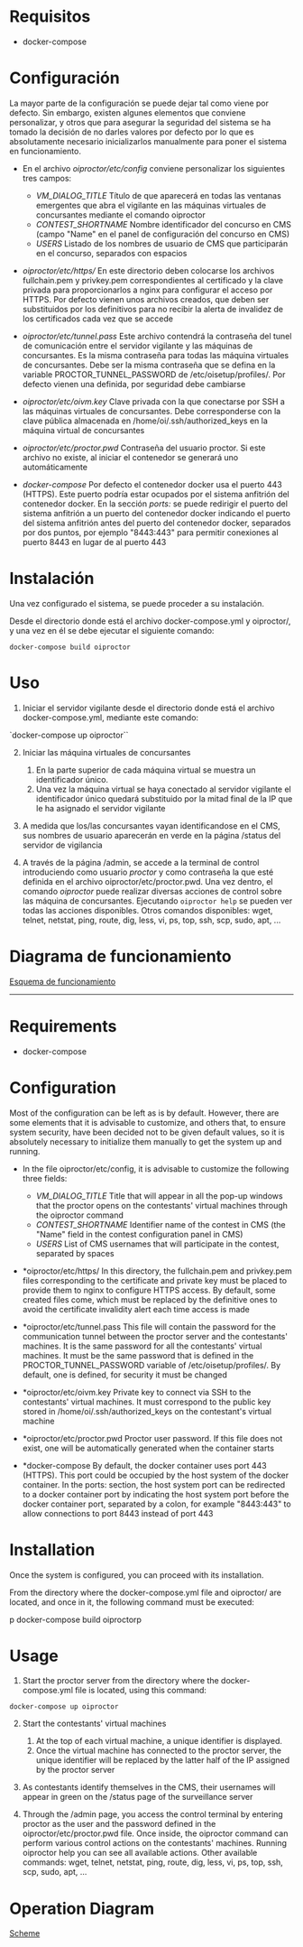 # Requisitos

 - docker-compose

# Configuración

La mayor parte de la configuración se puede dejar tal como viene por defecto. Sin embargo, existen algunes elementos que conviene personalizar, y otros que para asegurar la seguridad del sistema se ha tomado la decisión de no darles valores por defecto por lo que es absolutamente necesario inicializarlos manualmente para poner el sistema en funcionamiento.

 - En el archivo *oiproctor/etc/config* conviene personalizar los siguientes tres campos:
   - *VM_DIALOG_TITLE* Título de que aparecerá en todas las ventanas emergentes que abra el vigilante en las máquinas virtuales de concursantes mediante el comando oiproctor
   - *CONTEST_SHORTNAME* Nombre identificador del concurso en CMS (campo "Name" en el panel de configuración del concurso en CMS)
   - *USERS* Listado de los nombres de usuario de CMS que participarán en el concurso, separados con espacios

 - *oiproctor/etc/https/* En este directorio deben colocarse los archivos fullchain.pem y privkey.pem correspondientes al certificado y la clave privada para proporcionarlos a nginx para configurar el acceso por HTTPS. Por defecto vienen unos archivos creados, que deben ser substituidos por los definitivos para no recibir la alerta de invalidez de los certificados cada vez que se accede

 - *oiproctor/etc/tunnel.pass* Este archivo contendrá la contraseña del tunel de comunicación entre el servidor vigilante y las máquinas de concursantes. Es la misma contraseña para todas las máquina virtuales de concursantes. Debe ser la misma contraseña que se defina en la variable PROCTOR_TUNNEL_PASSWORD de /etc/oisetup/profiles/. Por defecto vienen una definida, por seguridad debe cambiarse

 - *oiproctor/etc/oivm.key* Clave privada con la que conectarse por SSH a las máquinas virtuales de concursantes. Debe corresponderse con la clave pública almacenada en /home/oi/.ssh/authorized_keys en la máquina virtual de concursantes

 - *oiproctor/etc/proctor.pwd* Contraseña del usuario proctor. Si este archivo no existe, al iniciar el contenedor se generará uno automáticamente

 - *docker-compose* Por defecto el contenedor docker usa el puerto 443 (HTTPS). Este puerto podría estar ocupados por el sistema anfitrión del contenedor docker. En la sección *ports:* se puede redirigir el puerto del sistema anfitrión a un puerto del contenedor docker indicando el puerto del sistema anfitrión antes del puerto del contenedor docker, separados por dos puntos, por ejemplo "8443:443" para permitir conexiones al puerto 8443 en lugar de al puerto 443

# Instalación

Una vez configurado el sistema, se puede proceder a su instalación.

Desde el directorio donde está el archivo docker-compose.yml y oiproctor/, y una vez en él se debe ejecutar el siguiente comando:

`docker-compose build oiproctor`

# Uso

1. Iniciar el servidor vigilante desde el directorio donde está el archivo docker-compose.yml, mediante este comando:

`docker-compose up oiproctor``

2. Iniciar las máquina virtuales de concursantes

   1. En la parte superior de cada máquina virtual se muestra un identificador único.
   2. Una vez la máquina virtual se haya conectado al servidor vigilante el identificador único quedará substituido por la mitad final de la IP que le ha asignado el servidor vigilante

3. A medida que los/las concursantes vayan identificandose en el CMS, sus nombres de usuario aparecerán en verde en la página /status del servidor de vigilancia

4. A través de la página /admin, se accede a la terminal de control introduciendo como usuario *proctor* y como contraseña la que esté definida en el archivo oiproctor/etc/proctor.pwd. Una vez dentro, el comando *oiproctor* puede realizar diversas acciones de control sobre las máquina de concursantes. Ejecutando `oiproctor help` se pueden ver todas las acciones disponibles. Otros comandos disponibles: wget, telnet, netstat, ping, route, dig, less, vi, ps, top, ssh, scp, sudo, apt, ...

# Diagrama de funcionamiento

[Esquema de funcionamiento](https://docs.google.com/drawings/d/11dJ2KmpZ8IMGM4Ud3oZfOOmw3_iYrChvPEJQvGds194/preview)


-----


# Requirements

 - docker-compose

# Configuration

Most of the configuration can be left as is by default. However, there are some elements that it is advisable to customize, and others that, to ensure system security, have been decided not to be given default values, so it is absolutely necessary to initialize them manually to get the system up and running.


 - In the file oiproctor/etc/config, it is advisable to customize the following three fields:
   - *VM_DIALOG_TITLE* Title that will appear in all the pop-up windows that the proctor opens on the contestants' virtual machines through the oiproctor command
   - *CONTEST_SHORTNAME* Identifier name of the contest in CMS (the "Name" field in the contest configuration panel in CMS)
   - *USERS* List of CMS usernames that will participate in the contest, separated by spaces

 - *oiproctor/etc/https/ In this directory, the fullchain.pem and privkey.pem files corresponding to the certificate and private key must be placed to provide them to nginx to configure HTTPS access. By default, some created files come, which must be replaced by the definitive ones to avoid the certificate invalidity alert each time access is made

 - *oiproctor/etc/tunnel.pass This file will contain the password for the communication tunnel between the proctor server and the contestants' machines. It is the same password for all the contestants' virtual machines. It must be the same password that is defined in the PROCTOR_TUNNEL_PASSWORD variable of /etc/oisetup/profiles/. By default, one is defined, for security it must be changed

 - *oiproctor/etc/oivm.key Private key to connect via SSH to the contestants' virtual machines. It must correspond to the public key stored in /home/oi/.ssh/authorized_keys on the contestant's virtual machine

 - *oiproctor/etc/proctor.pwd Proctor user password. If this file does not exist, one will be automatically generated when the container starts

 - *docker-compose By default, the docker container uses port 443 (HTTPS). This port could be occupied by the host system of the docker container. In the ports: section, the host system port can be redirected to a docker container port by indicating the host system port before the docker container port, separated by a colon, for example "8443:443" to allow connections to port 8443 instead of port 443

# Installation

Once the system is configured, you can proceed with its installation.

From the directory where the docker-compose.yml file and oiproctor/ are located, and once in it, the following command must be executed:

p docker-compose build oiproctorp 

# Usage

1. Start the proctor server from the directory where the docker-compose.yml file is located, using this command:

`docker-compose up oiproctor`

2. Start the contestants' virtual machines

   1. At the top of each virtual machine, a unique identifier is displayed.
   2. Once the virtual machine has connected to the proctor server, the unique identifier will be replaced by the latter half of the IP assigned by the proctor server

3. As contestants identify themselves in the CMS, their usernames will appear in green on the /status page of the surveillance server

4. Through the /admin page, you access the control terminal by entering proctor as the user and the password defined in the oiproctor/etc/proctor.pwd file. Once inside, the oiproctor command can perform various control actions on the contestants' machines. Running oiproctor help you can see all available actions. Other available commands: wget, telnet, netstat, ping, route, dig, less, vi, ps, top, ssh, scp, sudo, apt, …

# Operation Diagram

[Scheme](https://docs.google.com/drawings/d/11dJ2KmpZ8IMGM4Ud3oZfOOmw3_iYrChvPEJQvGds194/preview)
